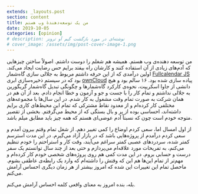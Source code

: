 ```yaml
---
extends: _layouts.post
section: content
title: من یک توسعه‌دهندهٔ وب هستم
date: 2019-10-05
categories: [opinion]
# description: نوشته‌ای در مورد بازگشت گیم آو ترونز
# cover_image: /assets/img/post-cover-image-1.png
---
```






من توسعه دهنده‌ی وب هستم. همیشه هم شغلم را دوست داشتم. اصولاً ساختن چیزهایی که آدم‌های زیادی از آن استفاده کنند و کارشان راه بیفتد برایم حس رضایت ایجاد می‌کند. اولین درآمدی که از این حرفه داشتم مربوط به جلالی سازی گاه‌شمار [Fullcalendar JS](https://fullcalendar.io/) بود که در سیستم ذخیره‌سازی ابری [ownCloud](https://owncloud.org/) پیاده سازی شده بود. ۱۶ سالم بود و هیچ دانشی از جاوا اسکریپت، نحوه‌ی کارکرد گاه‌شمارها و چگونگی تبدیل گاه‌شمار گریگورین به جلالی نداشتم و تمام کار را با جست و جو و آزمون و خطا انجام دادم. بعد از آن هم در همان شرکت به صورت تمام وقت مشغول به کار شدم. در این سال‌ها با مجموعه‌های مختلفی کار کرده‌ام و از معدود نقاط مشترکی که تمام این محیط‌های کاری برایم داشته‌اند، احساسی بوده از پر و بال بستگی که از محیط می‌گرفتم. بخشی از تقصیر متوجه خودم است چون که نسبتاً آدم عوضی‌ای هستم که همه چیز باید مطابق میلم باشد.

از اول امسال اما، سعی کردم اوضاع را کمی تغییر دهم. از شغل تمام وقتم بیرون آمدم و سعی کردم درآمدم از پروژه‌هایی باشد که در بازار آزاد می‌گیرم. در این مدت استرسم کمتر شده، سردردهای عصبی کمتر سراغم می‌آیند، وقت کار و استراحتم را خودم تنظیم می‌کنم، به تفریحات مورد علاقه‌ام می‌پردازم و حتی بعد از چند سال توانستم یک سفر درست و حسابی بروم. در این مدت کمی هم روی پروژه‌های شخصی خودم کار کرده‌ام و مهم‌تر از تمام این‌ها هم این که وقتش را داشته‌ام که وارد یک رابطه‌ی عاطفی بشوم. ماحصل تمام این تغییرات این شده که امروز بیشتر از هر زمان دیگری احساس آرامش می‌کنم.

بله، بنده امروز به معنای واقعی کلمه احساس آرامش می‌کنم.
